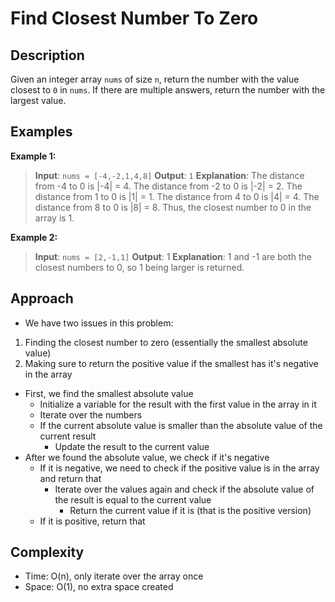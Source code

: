 # Find Closest Number To Zero
## Description
Given an integer array `nums` of size `n`, return the number with the value closest to `0` in `nums`. If there are multiple answers, return the number with the largest value.

## Examples
**Example 1:**
> **Input**: `nums = [-4,-2,1,4,8]`
> **Output**: `1`
> **Explanation**: 
> The distance from -4 to 0 is |-4| = 4.
> The distance from -2 to 0 is |-2| = 2.
> The distance from 1 to 0 is |1| = 1.
> The distance from 4 to 0 is |4| = 4.
> The distance from 8 to 0 is |8| = 8.
> Thus, the closest number to 0 in the array is 1.

**Example 2:**
> **Input**: `nums = [2,-1,1]`
> **Output**: 1
> **Explanation**: 1 and -1 are both the closest numbers to 0, so 1 being larger is returned.

## Approach
- We have two issues in this problem: 
1. Finding the closest number to zero (essentially the smallest absolute value)
2. Making sure to return the positive value if the smallest has it's negative in the array
- First, we find the smallest absolute value
  + Initialize a variable for the result with the first value in the array in it
  + Iterate over the numbers
  + If the current absolute value is smaller than the absolute value of the current result
    - Update the result to the current value
- After we found the absolute value, we check if it's negative
  + If it is negative, we need to check if the positive value is in the array and return that
    - Iterate over the values again and check if the absolute value of the result is equal to the current value
      + Return the current value if it is (that is the positive version)
  + If it is positive, return that

## Complexity
- Time: O(n), only iterate over the array once
- Space: O(1), no extra space created
